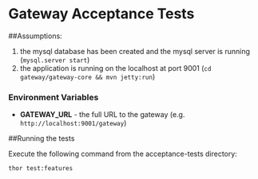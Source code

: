 # Gateway Acceptance Tests

##Assumptions:
1. the mysql database has been created and the mysql server is running (`mysql.server start`)
2. the application is running on the localhost at port 9001 (`cd gateway/gateway-core && mvn jetty:run`)

### Environment Variables
- **GATEWAY_URL** - the full URL to the gateway (e.g. `http://localhost:9001/gateway`)

##Running the tests

Execute the following command from the acceptance-tests directory:

    thor test:features